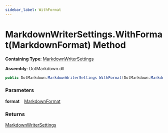```yaml
---
sidebar_label: WithFormat
---
```


# MarkdownWriterSettings\.WithFormat\(MarkdownFormat\) Method

**Containing Type**: [MarkdownWriterSettings](../index.md)

**Assembly**: DotMarkdown\.dll

```csharp
public DotMarkdown.MarkdownWriterSettings WithFormat(DotMarkdown.MarkdownFormat format)
```

### Parameters

**format** &ensp; [MarkdownFormat](../../MarkdownFormat/index.md)

### Returns

[MarkdownWriterSettings](../index.md)

